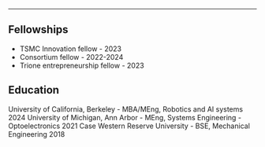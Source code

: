 --- 
## Fellowships
- TSMC Innovation fellow - 2023
- Consortium fellow - 2022-2024
- Trione entrepreneurship fellow - 2023
## Education
University of California, Berkeley - MBA/MEng, Robotics and AI systems 2024
University of Michigan, Ann Arbor - MEng, Systems Engineering - Optoelectronics 2021
Case Western Reserve University - BSE, Mechanical Engineering 2018
